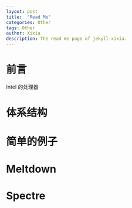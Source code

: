 ```yaml
---
layout: post
title:  "Read Me"
categories: Other
tags: Other
author: Xixia
description: The read me page of jekyll-xixia.
---
```


前言
=============

Intel 的处理器

体系结构
=============

简单的例子
==============

Meltdown
==============

Spectre
======

